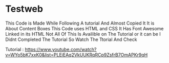 # Testweb

This Code is Made While Following A tutorial And Almost Copied It
It is About Content Boxes
This Code uses HTML and CSS
It Has Font Awesome Linked in its HTML
Not All Of This Is Availible on The Tutorial or it can be I Didnt Completed The Tutorial
So Watch The Ttorial And Check

Tutorial : https://www.youtube.com/watch?v=WYo5bK7xxK0&list=PLEiEAq2VkUUKRqRCp9ZsfrB7OmAPKr9qH
